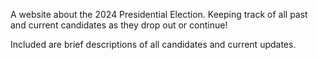 A website about the 2024 Presidential Election. Keeping track of all past and current candidates as they drop out or continue!

Included are brief descriptions of all candidates and current updates.
